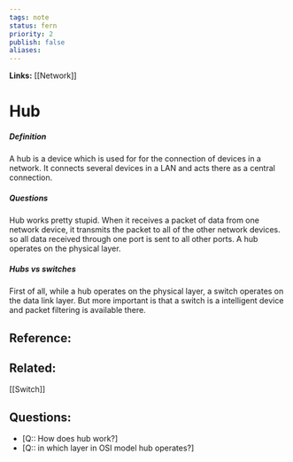 ```yaml
---
tags: note
status: fern
priority: 2
publish: false
aliases: 
---
```

**Links:** [[Network]]
# Hub
##### Definition
A hub is a device which is used for for the connection of devices in a network. It connects several devices in a LAN and acts there as a central connection. 

##### Questions 
Hub works pretty stupid. When it receives a packet of data from one network device, it transmits the packet to all of the other network devices. so all data received through one port is sent to all other ports. A hub operates on the physical layer. 

##### Hubs vs switches
First of all, while a hub operates on the physical layer, a switch operates on the data link layer. But more important is that a switch is a intelligent device and packet filtering is available there.


## Reference:

## Related:
[[Switch]]

## Questions:
- [Q:: How does hub work?]
- [Q:: in which layer in OSI model hub operates?]
